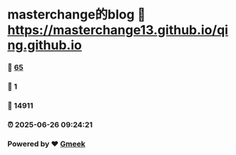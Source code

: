 # masterchange的blog :link: https://masterchange13.github.io/qing.github.io 
### :page_facing_up: [65](https://masterchange13.github.io/qing.github.io/tag.html) 
### :speech_balloon: 1 
### :hibiscus: 14911 
### :alarm_clock: 2025-06-26 09:24:21 
### Powered by :heart: [Gmeek](https://github.com/Meekdai/Gmeek)
